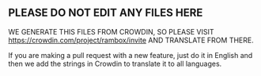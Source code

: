## PLEASE DO NOT EDIT ANY FILES HERE

WE GENERATE THIS FILES FROM CROWDIN, SO PLEASE VISIT https://crowdin.com/project/rambox/invite AND TRANSLATE FROM THERE.

If you are making a pull request with a new feature, just do it in English and then we add the strings in Crowdin to translate it to all languages.
